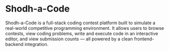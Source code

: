 # Shodh-a-Code
Shodh-a-Code is a full-stack coding contest platform built to simulate a real-world competitive programming environment. It allows users to browse contests, view coding problems, write and execute code in an interactive editor, and view submission counts — all powered by a clean frontend-backend integration.
